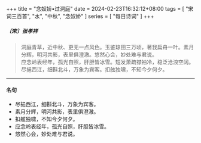 +++
title = "念奴娇•过洞庭"
date = 2024-02-23T16:32:12+08:00
tags = [ "宋词三百首", "水", "中秋", "念奴娇" ]
series = [ "每日诗词" ]
+++

##### 〔宋〕张孝祥
> 洞庭青草，近中秋、更无一点风色。玉鉴琼田三万顷，著我扁舟一叶。素月分辉，明河共影，表里俱澄澈。悠然心会，妙处难与君说。  
> 应念岭表经年，孤光自照，肝胆皆冰雪。短发萧疏襟袖冷，稳泛沧浪空阔。尽挹西江，细斟北斗，万象为宾客。扣舷独啸，不知今夕何夕。  

---

#### 名句
- 尽挹西江，细斟北斗，万象为宾客。
- 素月分辉，明河共影，表里俱澄澈。
- 扣舷独啸，不知今夕何夕。
- 应念岭表经年，孤光自照，肝胆皆冰雪。
- 悠然心会，妙处难与君说。